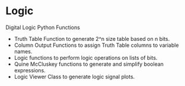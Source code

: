 # Logic

Digital Logic Python Functions

<ul>
  <li>Truth Table Function to generate 2^n size table based on n bits.</li>
  <li>Column Output Functions to assign Truth Table columns to variable names.</li>
  <li>Logic functions to perform logic operations on lists of bits.</li>
  <li>Quine McCluskey functions to generate and simplify boolean expressions.</li>
  <li>Logic Viewer Class to generate logic signal plots.</li>
</ul>
